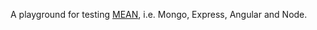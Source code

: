 A playground for testing [MEAN](https://github.com/linnovate/mean), i.e. Mongo, Express, Angular and Node.
